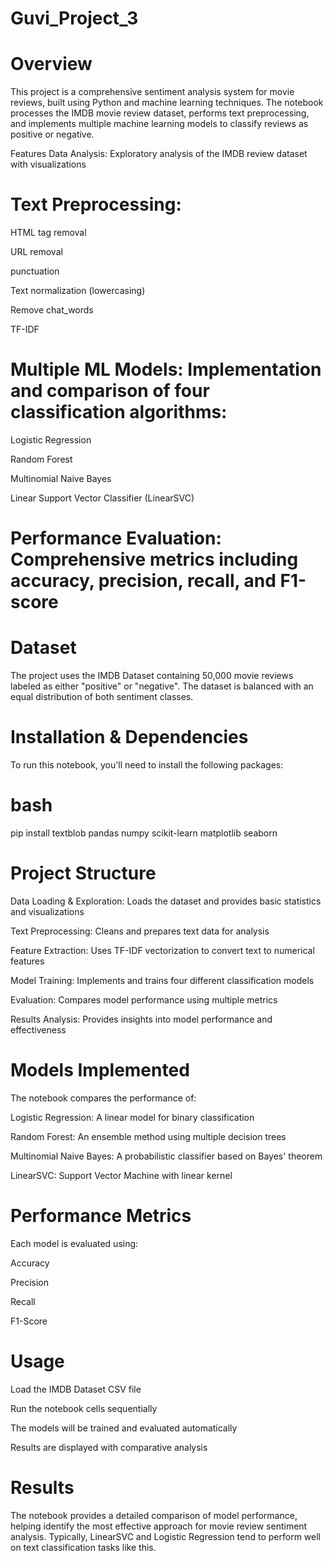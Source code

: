 # Guvi_Project_3

# Overview
This project is a comprehensive sentiment analysis system for movie reviews, built using Python and machine learning techniques. The notebook processes the IMDB movie review dataset, performs text preprocessing, and implements multiple machine learning models to classify reviews as positive or negative.

Features
Data Analysis: Exploratory analysis of the IMDB review dataset with visualizations

# Text Preprocessing:

HTML tag removal

URL removal

punctuation

Text normalization (lowercasing)

Remove chat_words

TF-IDF

# Multiple ML Models: Implementation and comparison of four classification algorithms:

Logistic Regression

Random Forest

Multinomial Naive Bayes

Linear Support Vector Classifier (LinearSVC)

# Performance Evaluation: Comprehensive metrics including accuracy, precision, recall, and F1-score

# Dataset
The project uses the IMDB Dataset containing 50,000 movie reviews labeled as either "positive" or "negative". The dataset is balanced with an equal distribution of both sentiment classes.

# Installation & Dependencies
To run this notebook, you'll need to install the following packages:

# bash
pip install textblob pandas numpy scikit-learn matplotlib seaborn

# Project Structure
Data Loading & Exploration: Loads the dataset and provides basic statistics and visualizations

Text Preprocessing: Cleans and prepares text data for analysis

Feature Extraction: Uses TF-IDF vectorization to convert text to numerical features

Model Training: Implements and trains four different classification models

Evaluation: Compares model performance using multiple metrics

Results Analysis: Provides insights into model performance and effectiveness

# Models Implemented
The notebook compares the performance of:

Logistic Regression: A linear model for binary classification

Random Forest: An ensemble method using multiple decision trees

Multinomial Naive Bayes: A probabilistic classifier based on Bayes' theorem

LinearSVC: Support Vector Machine with linear kernel

# Performance Metrics
Each model is evaluated using:

Accuracy

Precision

Recall

F1-Score

# Usage
Load the IMDB Dataset CSV file

Run the notebook cells sequentially

The models will be trained and evaluated automatically

Results are displayed with comparative analysis

# Results
The notebook provides a detailed comparison of model performance, helping identify the most effective approach for movie review sentiment analysis. Typically, LinearSVC and Logistic Regression tend to perform well on text classification tasks like this.


